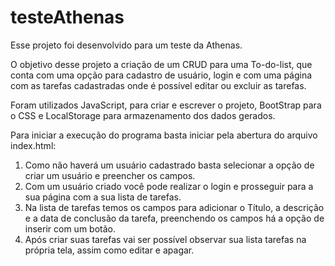 # testeAthenas

Esse projeto foi desenvolvido para um teste da Athenas.

O objetivo desse projeto a criação de um CRUD para uma To-do-list, que conta com uma opção para cadastro de usuário, login e com uma página com as tarefas cadastradas onde é possível editar ou excluir as tarefas.

Foram utilizados JavaScript, para criar e escrever o projeto, BootStrap para o CSS e LocalStorage para armazenamento dos dados gerados.

Para iniciar a execução do programa basta iniciar pela abertura do arquivo index.html:

1. Como não haverá um usuário cadastrado basta selecionar a opção de criar um usuário e preencher os campos.
2. Com um usuário criado você pode realizar o login e prosseguir para a sua página com a sua lista de tarefas.
3. Na lista de tarefas temos os campos para adicionar o Título, a descrição e a data de conclusão da tarefa, preenchendo os campos há a opção de inserir com um botão.
4. Após criar suas tarefas vai ser possível observar sua lista tarefas na própria tela, assim como editar e apagar.
